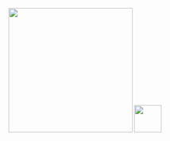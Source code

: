 <p align="center">
  <img width="250" height="250" src="https://media.tenor.com/N5fU8iyU9F4AAAAi/shigure-ui-dance.gif">
  <img width="55" height="55" src="https://github.githubassets.com/assets/mona-loading-dark-7701a7b97370.gif">
</p>
